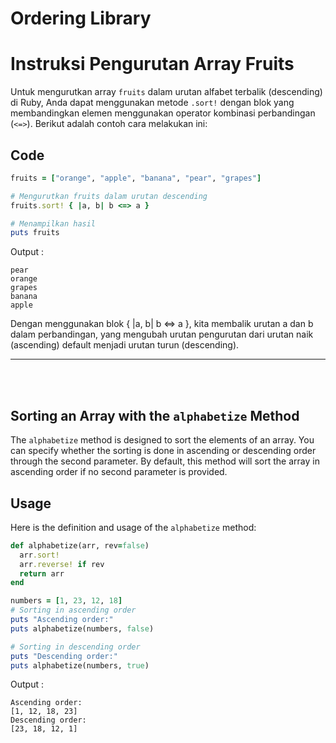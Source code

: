 # Ordering Library

# Instruksi Pengurutan Array Fruits

Untuk mengurutkan array `fruits` dalam urutan alfabet terbalik (descending) di Ruby, Anda dapat menggunakan metode `.sort!` dengan blok yang membandingkan elemen menggunakan operator kombinasi perbandingan (`<=>`). Berikut adalah contoh cara melakukan ini:

## Code

```ruby
fruits = ["orange", "apple", "banana", "pear", "grapes"]

# Mengurutkan fruits dalam urutan descending
fruits.sort! { |a, b| b <=> a }

# Menampilkan hasil
puts fruits
```

Output :

```console
pear
orange
grapes
banana
apple
```

Dengan menggunakan blok { |a, b| b <=> a }, kita membalik urutan a dan b dalam perbandingan, yang mengubah urutan pengurutan dari urutan naik (ascending) default menjadi urutan turun (descending).

_____________________________________________________________

<br><br>

## Sorting an Array with the `alphabetize` Method

The `alphabetize` method is designed to sort the elements of an array. You can specify whether the sorting is done in ascending or descending order through the second parameter. By default, this method will sort the array in ascending order if no second parameter is provided.

## Usage

Here is the definition and usage of the `alphabetize` method:

```ruby
def alphabetize(arr, rev=false)
  arr.sort!
  arr.reverse! if rev
  return arr
end

numbers = [1, 23, 12, 18]
# Sorting in ascending order
puts "Ascending order:"
puts alphabetize(numbers, false)

# Sorting in descending order
puts "Descending order:"
puts alphabetize(numbers, true)
```

Output :

```console
Ascending order:
[1, 12, 18, 23]
Descending order:
[23, 18, 12, 1]

```

